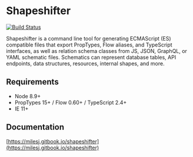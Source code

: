 # Shapeshifter

[![Build Status](https://travis-ci.org/milesj/shapeshifter.svg?branch=master)](https://travis-ci.org/milesj/shapeshifter)

Shapeshifter is a command line tool for generating ECMAScript (ES) compatible files that export
PropTypes, Flow aliases, and TypeScript interfaces, as well as relation schema classes from JS,
JSON, GraphQL, or YAML schematic files. Schematics can represent database tables, API endpoints,
data structures, resources, internal shapes, and more.

## Requirements

- Node 8.9+
- PropTypes 15+ / Flow 0.60+ / TypeScript 2.4+
- IE 11+

## Documentation

[https://milesj.gitbook.io/shapeshifter](https://milesj.gitbook.io/shapeshifter)
